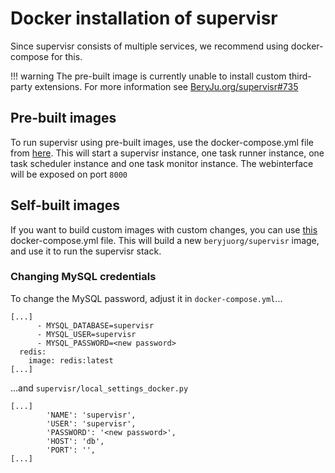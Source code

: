 # Docker installation of supervisr

Since supervisr consists of multiple services, we recommend using docker-compose for this.

!!! warning
    The pre-built image is currently unable to install custom third-party extensions. For more information see [BeryJu.org/supervisr#735](https://git.beryju.org/BeryJu.org/supervisr/issues/735)

## Pre-built images

To run supervisr using pre-built images, use the docker-compose.yml file from [here](https://git.beryju.org/BeryJu.org/supervisr/raw/master/build/docker/docker-compose.prebuilt.yml). This will start a supervisr instance, one task runner instance, one task scheduler instance and one task monitor instance. The webinterface will be exposed on port `8000`

## Self-built images

If you want to build custom images with custom changes, you can use [this](https://git.beryju.org/BeryJu.org/supervisr/raw/master/build/docker/docker-compose.yml) docker-compose.yml file. This will build a new `beryjuorg/supervisr` image, and use it to run the supervisr stack.

### Changing MySQL credentials

To change the MySQL password, adjust it in `docker-compose.yml`...

```
[...]
      - MYSQL_DATABASE=supervisr
      - MYSQL_USER=supervisr
      - MYSQL_PASSWORD=<new password>
  redis:
    image: redis:latest
[...]
```

...and `supervisr/local_settings_docker.py`

```
[...]
        'NAME': 'supervisr',
        'USER': 'supervisr',
        'PASSWORD': '<new password>',
        'HOST': 'db',
        'PORT': '',
[...]
```
